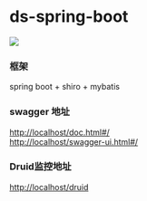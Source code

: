 # ds-spring-boot   
![](https://img.shields.io/badge/license-Apache%202-4EB1BA.svg)  
### 框架
spring boot + shiro + mybatis
### swagger 地址
<http://localhost/doc.html#/>    
<http://localhost/swagger-ui.html#/>  
### Druid监控地址  
<http://localhost/druid>   
